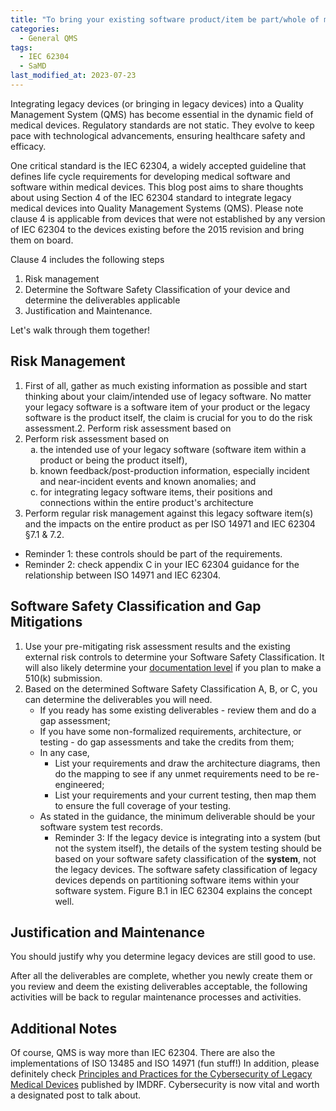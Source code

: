 ```yaml
---
title: "To bring your existing software product/item be part/whole of medical devices"
categories:
  - General QMS
tags:
  - IEC 62304
  - SaMD
last_modified_at: 2023-07-23
---
```


Integrating legacy devices (or bringing in legacy devices) into a Quality Management System (QMS) has become essential in the dynamic field of medical devices. Regulatory standards are not static. They evolve to keep pace with technological advancements, ensuring healthcare safety and efficacy. 

One critical standard is the IEC 62304, a widely accepted guideline that defines life cycle requirements for developing medical software and software within medical devices. This blog post aims to share thoughts about using Section 4 of the IEC 62304 standard to integrate legacy medical devices into Quality Management Systems (QMS). Please note clause 4 is applicable from devices that were not established by any version of IEC 62304 to the devices existing before the 2015 revision and bring them on board.

Clause 4 includes the following steps

1. Risk management
2. Determine the Software Safety Classification of your device and determine the deliverables applicable
3. Justification and Maintenance.

Let's walk through them together!

## Risk Management

1. First of all, gather as much existing information as possible and start thinking about your claim/intended use of legacy software. No matter your legacy software is a software item of your product or the legacy software is the product itself, the claim is crucial for you to do the risk assessment.2. Perform risk assessment based on
2. Perform risk assessment based on
   <ol type="a">
   <li>the intended use of your legacy software (software item within a product or being the product itself),</li>
   <li>known feedback/post-production information, especially incident and near-incident events and known anomalies; and</li>
   <li>for integrating legacy software items, their positions and connections within the entire product's architecture</li>
   </ol>
3. Perform regular risk management against this legacy software item(s) and the impacts on the entire product as per ISO 14971 and IEC 62304 §7.1 & 7.2.
  - Reminder 1: these controls should be part of the requirements.
  - Reminder 2: check appendix C in your IEC 62304 guidance for the relationship between ISO 14971 and IEC 62304.

## Software Safety Classification and Gap Mitigations

1. Use your pre-mitigating risk assessment results and the existing external risk controls to determine your Software Safety Classification. It will also likely determine your [documentation level](https://wenytheraqa.github.io/fda/Final-FDA-guidance-on-Content-of-Premarket-Submissions-for-Device-Software-Functions/) if you plan to make a 510(k) submission.
2. Based on the determined Software Safety Classification A, B, or C, you can determine the deliverables you will need.
   - If you ready has some existing deliverables - review them and do a gap assessment;
   - If you have some non-formalized requirements, architecture, or testing - do gap assessments and take the credits from them;
   - In any case, 
     - List your requirements and draw the architecture diagrams, then do the mapping to see if any unmet requirements need to be re-engineered;
     - List your requirements and your current testing, then map them to ensure the full coverage of your testing.
   - As stated in the guidance, the minimum deliverable should be your software system test records.
     - Reminder 3: If the legacy device is integrating into a system (but not the system itself), the details of the system testing should be based on your software safety classification of the **system**, not the legacy devices. The software safety classification of legacy devices depends on partitioning software items within your software system. Figure B.1 in IEC 62304 explains the concept well.

## Justification and Maintenance

You should justify why you determine legacy devices are still good to use.

After all the deliverables are complete, whether you newly create them or you review and deem the existing deliverables acceptable, the following activities will be back to regular maintenance processes and activities.

## Additional Notes

Of course, QMS is way more than IEC 62304. There are also the implementations of ISO 13485 and ISO 14971 (fun stuff!) In addition, please definitely check [Principles and Practices for the Cybersecurity of Legacy Medical Devices](https://www.imdrf.org/consultations/principles-and-practices-cybersecurity-legacy-medical-devices) published by IMDRF. Cybersecurity is now vital and worth a designated post to talk about. 
